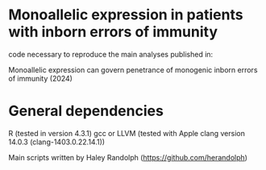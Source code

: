 # Monoallelic expression in patients with inborn errors of immunity 
code necessary to reproduce the main analyses published in:

Monoallelic expression can govern penetrance of monogenic inborn errors of immunity (2024)

# General dependencies
R (tested in version 4.3.1)
gcc or LLVM (tested with Apple clang version 14.0.3 (clang-1403.0.22.14.1))

Main scripts written by Haley Randolph (https://github.com/herandolph)
